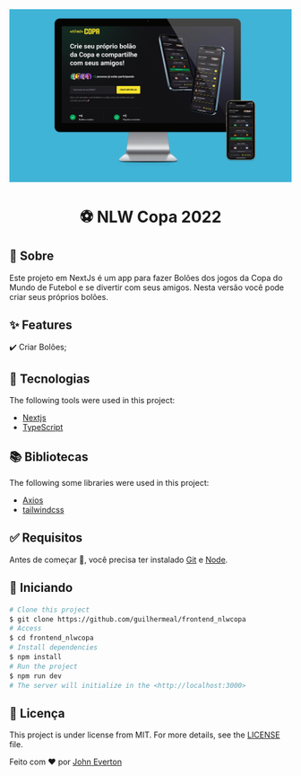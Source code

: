 <div align="center" id="top">
  <img src="/.github/nlw-copa.png" alt="Web Application" />
</div>

<h1 align="center">⚽️ NLW Copa 2022</h1>

## :dart: Sobre ##

Este projeto em NextJs é um app para fazer Bolões dos jogos da Copa do Mundo de Futebol e se divertir com seus amigos. Nesta versão você pode criar seus próprios bolões.

## :sparkles: Features ##

:heavy_check_mark: Criar Bolões;

## :rocket: Tecnologias ##

The following tools were used in this project:

- [Nextjs](https://nextjs.org)
- [TypeScript](https://www.typescriptlang.org/)

## 📚️ Bibliotecas ##

The following some libraries were used in this project:

- [Axios](https://axios-http.com/)
- [tailwindcss](https://tailwindcss.com)

## :white_check_mark: Requisitos ##

Antes de começar :checkered_flag:, você precisa ter instalado [Git](https://git-scm.com) e [Node](https://nodejs.org/en/).

## :checkered_flag: Iniciando ##

```bash
# Clone this project
$ git clone https://github.com/guilhermeal/frontend_nlwcopa
# Access
$ cd frontend_nlwcopa
# Install dependencies
$ npm install
# Run the project
$ npm run dev
# The server will initialize in the <http://localhost:3000>
```

## :memo: Licença ##

This project is under license from MIT. For more details, see the [LICENSE](LICENSE.md) file.

Feito com ❤️ por [John Everton](https://www.linkedin.com/in/john-everton01/)
